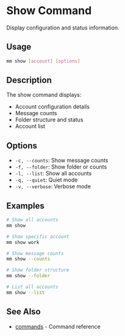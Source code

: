 # Show Command

Display configuration and status information.

## Usage

```bash
mm show [account] [options]
```

## Description

The show command displays:
- Account configuration details
- Message counts
- Folder structure and status
- Account list

## Options

- `-c, --counts`: Show message counts
- `-f, --folder`: Show folder or counts
- `-l, --list`: Show all accounts
- `-q, --quiet`: Quiet mode
- `-v, --verbose`: Verbose mode

## Examples

```bash
# Show all accounts
mm show

# Show specific account
mm show work

# Show message counts
mm show --counts

# Show folder structure
mm show --folder

# List all accounts
mm show --list
```

## See Also

- [commands](./commands.md) - Command reference

